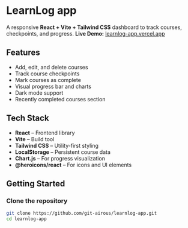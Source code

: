 # LearnLog app

A responsive **React + Vite + Tailwind CSS** dashboard to track courses, checkpoints, and progress.
**Live Demo:** [learnlog-app.vercel.app](https://learnlog-app.vercel.app)

## Features

- Add, edit, and delete courses
- Track course checkpoints
- Mark courses as complete
- Visual progress bar and charts
- Dark mode support
- Recently completed courses section

## Tech Stack

- **React** – Frontend library
- **Vite** – Build tool
- **Tailwind CSS** – Utility-first styling
- **LocalStorage** – Persistent course data
- **Chart.js** – For progress visualization
- **@heroicons/react** – For icons and UI elements

## Getting Started

### Clone the repository

```bash
git clone https://github.com/git-airous/learnlog-app.git
cd learnlog-app
